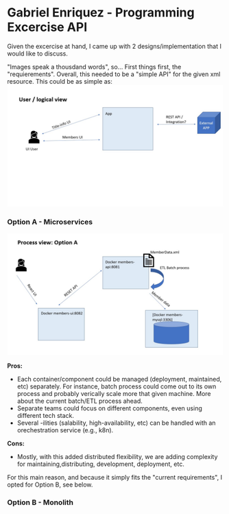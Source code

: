 # Gabriel Enriquez - Programming Excercise API

Given the excercise at hand, I came up with 2 designs/implementation that I would like to discuss.

"Images speak a thousdand words", so... 
First things first, the "requierements". Overall, this needed to be a "simple API" for the given xml resource. This could be as simple as:
![User View ](UserView.jpg)

### Option A - Microservices
![Process View - Microservices ](ProcessViewA.jpg)

**Pros:**
- Each container/component could be managed (deployment, maintained, etc) separately. For instance, batch process could come out to its own process and probably verically scale more that given machine. More about the current batch/ETL process ahead. 
- Separate teams could focus on different components, even using different tech stack.
- Several -ilities (salability, high-availability, etc) can be handled with an orechestration service (e.g., k8n).

**Cons:**
- Mostly, with this added distributed flexibility, we are adding complexity for maintaining,distributing, development, deployment, etc.

For this main reason, and because it simply fits the "current requirements", I opted for Option B, see below.

### Option B - Monolith